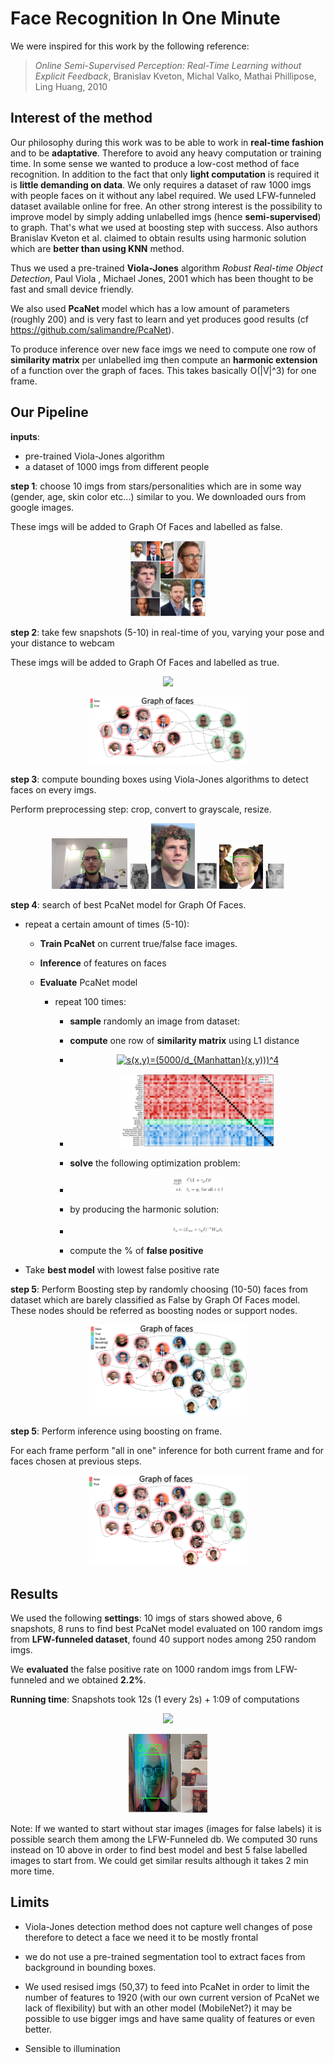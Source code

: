 # Face Recognition In One Minute

We were inspired for this work by the following reference:

> *Online Semi-Supervised Perception: Real-Time Learning without Explicit Feedback*, Branislav Kveton, Michal Valko, Mathai Phillipose, Ling Huang, 2010


## Interest of the method

Our philosophy during this work was to be able to work in **real-time fashion** and to be **adaptative**. Therefore to avoid any heavy computation or training time. In some sense we wanted to produce a low-cost method of face recognition. In addition to the fact that only **light computation** is required it is **little demanding on data**. We only requires a dataset of raw 1000 imgs with people faces on it without any label required. We used LFW-funneled dataset available online for free. An other strong interest is the possibility to improve model by simply adding unlabelled imgs (hence **semi-supervised**) to graph. That's what we used at boosting step with success. Also authors Branislav Kveton et al. claimed to obtain results using harmonic solution which are **better than using KNN** method.

Thus we used a pre-trained **Viola-Jones** algorithm *Robust Real-time Object Detection*, Paul Viola , Michael Jones, 2001 which has been thought to be fast and small device friendly. 

We also used **PcaNet** model which has a low amount of parameters (roughly 200) and is very fast to learn and yet produces good results (cf https://github.com/salimandre/PcaNet).

To produce inference over new face imgs we need to compute one row of **similarity matrix** per unlabelled img then compute an **harmonic extension** of a function over the graph of faces. This takes basically O(|V|^3) for one frame.


## Our Pipeline

**inputs**: 
  * pre-trained Viola-Jones algorithm
  * a dataset of 1000 imgs from different people

**step 1**: choose 10 imgs from stars/personalities which are in some way (gender, age, skin color etc...) similar to you. We downloaded ours from google images.

These imgs will be added to Graph Of Faces and labelled as false.

<p align="center">
  <img src="img/my_stars.png" width="24%">
</p>

**step 2**: take few snapshots (5-10) in real-time of you, varying your pose and your distance to webcam 

These imgs will be added to Graph Of Faces and labelled as true.

<p align="center">
  <img src="img/real_time_label.gif" width="24%">
</p>

<p align="center">
  <img src="img/graph_0_bis.png" width="50%">
</p>

**step 3**: compute bounding boxes using Viola-Jones algorithms to detect faces on every imgs.

Perform preprocessing step: crop, convert to grayscale, resize.

<p align="center">
 <img src="img/my_face.png" width="24%">
 <img src="img/my_face_pp.png" width="6%">
 <img src="img/my_stars_jesse.png" width="14%">
 <img src="img/jesse_pp.png" width="6%">
 <img src="img/my_stars_leo.png" width="14%">
 <img src="img/leo_pp.png" width="6%">
</p>

**step 4**: search of best PcaNet model for Graph Of Faces.
  
  - repeat a certain amount of times (5-10):
  
    - **Train PcaNet** on current true/false face images.
    - **Inference** of features on faces
    - **Evaluate** PcaNet model
     
      - repeat 100 times:
      
        - **sample** randomly an image from dataset:
      
        - **compute** one row of **similarity matrix** using L1 distance
        - <p align="center"><a href="https://www.codecogs.com/eqnedit.php?latex=s(x,y)=(5000/d_{Manhattan}(x,y)))^4" target="_blank"><img src="https://latex.codecogs.com/gif.latex?s(x,y)=(5000/d_{Manhattan}(x,y)))^4" title="s(x,y)=(5000/d_{Manhattan}(x,y)))^4" /></a></p >

        - <p align="center"><img src="img/simmat_1.png" width="60%"></p>
        - **solve** the following optimization problem:
        - <p align="center"><img src="img/eq_1.png" width="20%"></p>

        - by producing the harmonic solution:

        - <p align="center"><img src="img/eq_2.png" width="20%"></p>
        - compute the % of **false positive** 
   - Take **best model** with lowest false positive rate

**step 5**: Perform Boosting step by randomly choosing (10-50) faces from dataset which are barely classified as False by Graph Of Faces model. These nodes should be referred as boosting nodes or support nodes.

<p align="center">
  <img src="img/graph_1.png" width="50%">
</p>

**step 5**: Perform inference using boosting on frame.

For each frame perform "all in one" inference for both current frame and for faces chosen at previous steps.

<p align="center">
  <img src="img/graph_2_bis.png" width="50%">
</p>

## Results

We used the following **settings**: 10 imgs of stars showed above, 6 snapshots, 8 runs to find best PcaNet model evaluated on 100 random imgs from **LFW-funneled dataset**, found 40 support nodes among 250 random imgs. 

We **evaluated** the false positive rate on 1000 random imgs from LFW-funneled and we obtained **2.2%**. 

**Running time**: Snapshots took 12s (1 every 2s) + 1:09 of computations

<p align="center">
  <img src="img/result_one_minute.gif" width="24%">
</p>

<p align="center">
  <img src="img/results_quad.png" width="25%">
</p>

Note: If we wanted to start without star images (images for false labels) it is possible search them among the LFW-Funneled db. We computed 30 runs instead on 10 above in order to find best model and best 5 false labelled images to start from. We could get similar results although it takes 2 min more time.

## Limits

* Viola-Jones detection method does not capture well changes of pose therefore to detect a face we need it to be mostly frontal

* we do not use a pre-trained segmentation tool to extract faces from background in bounding boxes.

* We used resised imgs (50,37) to feed into PcaNet in order to limit the number of features to 1920 (with our own current version of PcaNet we lack of flexibility) but with an other model (MobileNet?) it may be possible to use bigger imgs and have same quality of features or even better.

* Sensible to illumination

